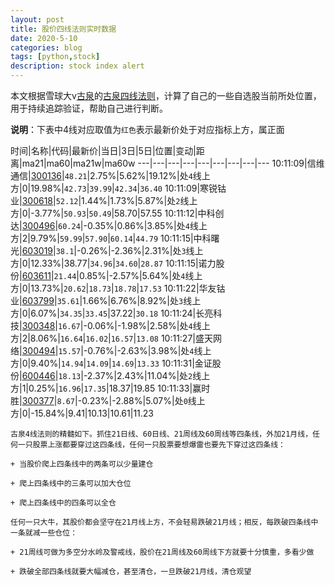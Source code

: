 ```yaml
---
layout: post
title: 股价四线法则实时数据
date: 2020-5-10
categories: blog
tags: [python,stock]
description: stock index alert
---
```



本文根据雪球大v[古泉](https://xueqiu.com/u/7148646888)的[古泉四线法则](https://xueqiu.com/7148646888/130498192)，计算了自己的一些自选股当前所处位置，用于持续追踪验证，帮助自己进行判断。

**说明**：下表中4线对应取值为`红色`表示最新价处于对应指标上方，属正面

时间|名称|代码|最新价|当日|3日|5日|位置|变动|距离|ma21|ma60|ma21w|ma60w
---|---|---|---|---|---|---|---|---
10:11:09|信维通信|[300136](https://xueqiu.com/S/SZ300136)|`48.21`|2.75%|5.62%|19.12%|处`4`线上方|0|19.98%|`42.73`|`39.99`|`42.34`|`36.40`
10:11:09|寒锐钴业|[300618](https://xueqiu.com/S/SZ300618)|`52.12`|1.44%|1.73%|5.87%|处`2`线上方|0|-3.77%|`50.93`|`50.49`|58.70|57.55
10:11:12|中科创达|[300496](https://xueqiu.com/S/SZ300496)|`60.24`|-0.35%|0.86%|3.85%|处`4`线上方|2|9.79%|`59.99`|`57.90`|`60.14`|`44.79`
10:11:15|中科曙光|[603019](https://xueqiu.com/S/SH603019)|`38.1`|-0.26%|-2.36%|2.31%|处`3`线上方|0|12.33%|38.77|`34.96`|`34.60`|`28.87`
10:11:15|诺力股份|[603611](https://xueqiu.com/S/SH603611)|`21.44`|0.85%|-2.57%|5.64%|处`4`线上方|0|13.73%|`20.62`|`18.73`|`18.78`|`17.53`
10:11:22|华友钴业|[603799](https://xueqiu.com/S/SH603799)|`35.61`|1.66%|6.76%|8.92%|处`3`线上方|0|6.07%|`34.35`|`33.45`|37.22|`30.18`
10:11:24|长亮科技|[300348](https://xueqiu.com/S/SZ300348)|`16.67`|-0.06%|-1.98%|2.58%|处`4`线上方|2|8.06%|`16.64`|`16.02`|`16.57`|`13.08`
10:11:27|盛天网络|[300494](https://xueqiu.com/S/SZ300494)|`15.57`|-0.76%|-2.63%|3.98%|处`4`线上方|0|9.40%|`14.94`|`14.09`|`14.69`|`13.33`
10:11:31|金证股份|[600446](https://xueqiu.com/S/SH600446)|`18.13`|-2.37%|2.43%|11.04%|处`2`线上方|1|0.25%|`16.96`|`17.35`|18.37|19.85
10:11:33|赢时胜|[300377](https://xueqiu.com/S/SZ300377)|`8.67`|-0.23%|-2.88%|5.07%|处`0`线上方|0|-15.84%|9.41|10.13|10.61|11.23

```
古泉4线法则的精髓如下。抓住21日线、60日线、21周线及60周线等四条线，外加21月线，任何一只股票上涨都要穿过这四条线，任何一只股票要想爆雷也要先下穿过这四条线：

+ 当股价爬上四条线中的两条可以少量建仓

+ 爬上四条线中的三条可以加大仓位

+ 爬上四条线中的四条可以全仓

任何一只大牛，其股价都会坚守在21月线上方，不会轻易跌破21月线；相反，每跌破四条线中一条就减一些仓位：

+ 21周线可做为多空分水岭及警戒线，股价在21周线及60周线下方就要十分慎重，多看少做

+ 跌破全部四条线就要大幅减仓，甚至清仓，一旦跌破21月线，清仓观望
```
